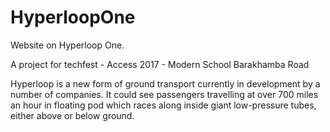 # HyperloopOne
Website on Hyperloop One. 

A project for techfest - Access 2017 - Modern School Barakhamba Road

<p>
Hyperloop is a new form of ground transport currently in development by a number of companies.
It could see passengers travelling at over 700 miles an hour in floating pod which races along inside giant low-pressure tubes, either above or below ground.
</p>
